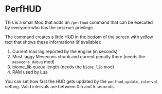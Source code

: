 # PerfHUD
This is a small Mod that adds an `/perfhud` command that can be executed by everyone who has the `interact` privilege.

The command creates a little HUD in the bottom of the screen with yellow text that shows these informations (if available):

1. Current max lag reported by the engine (in seconds)
2. Most laggy Mesecons chunk and current penalty there (needs the `mesecons_debug` mod)
3. biome_lib queue length (needs the `biome_lib` mod)
4. RAM used by Lua

You can set how fast the HUD gets updated by the `perfhud_update_interval` setting. Valid intervals are between 0.5 and 5 seconds.